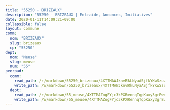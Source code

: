 ```yaml
---
title: "55250 - BRIZEAUX"
description: "55250 - BRIZEAUX | Entraide, Annonces, Initiatives"
date: 2020-01-11T14:09:21+09:00
collapsible: false
layout: commune
comm:
  nom: "BRIZEAUX"
  slug: brizeaux
  cp: "55250"
dept:
  nom: "Meuse"
  slug: meuse
  num: "55"
peerpad:
  comm:
    read_path: /r/markdown/55250_brizeaux/4XTTMAWJknvRkLNyaASjfkYKwSzuzoV7bKB9TRATKapR4cNCv
    write_path: /w/markdown/55250_brizeaux/4XTTMAWJknvRkLNyaASjfkYKwSzuzoV7bKB9TRATKapR4cNCv-K3TgU5jDhQJsk2KFK8XV4gG2Kd2cZaAPDA87BgMmhyKhBmp37GUy8w5RvSkknWC3ovkhzP22RGUVfd6BEiPkhxmD3StGphpmmvFP9kP6xeXSG3pgbvU1hPSbFvXmunKCEDWu7f7C
  dept:
    read_path: /r/markdown/55_meuse/4XTTMAZogFYjc3kPXRennqTqpKaxy3grEwemFqg29rwkrPVit
    write_path: /w/markdown/55_meuse/4XTTMAZogFYjc3kPXRennqTqpKaxy3grEwemFqg29rwkrPVit-K3TgUKFK4U3KduRmUzLc9vHoSRQG77sF2Wbs3cyWXobZcgb6TfASJcGDPror5ZZanBF6Mpjeq1Ushd16Pu9ha9F7F38qzhQqES3b79Xt7LuU1tzmWNED66pWnroExmsHxWtFur2G
---
```


